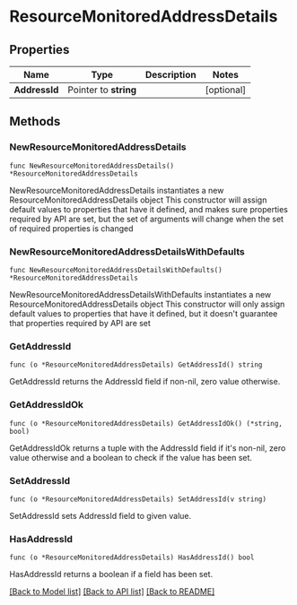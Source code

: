# ResourceMonitoredAddressDetails

## Properties

Name | Type | Description | Notes
------------ | ------------- | ------------- | -------------
**AddressId** | Pointer to **string** |  | [optional] 

## Methods

### NewResourceMonitoredAddressDetails

`func NewResourceMonitoredAddressDetails() *ResourceMonitoredAddressDetails`

NewResourceMonitoredAddressDetails instantiates a new ResourceMonitoredAddressDetails object
This constructor will assign default values to properties that have it defined,
and makes sure properties required by API are set, but the set of arguments
will change when the set of required properties is changed

### NewResourceMonitoredAddressDetailsWithDefaults

`func NewResourceMonitoredAddressDetailsWithDefaults() *ResourceMonitoredAddressDetails`

NewResourceMonitoredAddressDetailsWithDefaults instantiates a new ResourceMonitoredAddressDetails object
This constructor will only assign default values to properties that have it defined,
but it doesn't guarantee that properties required by API are set

### GetAddressId

`func (o *ResourceMonitoredAddressDetails) GetAddressId() string`

GetAddressId returns the AddressId field if non-nil, zero value otherwise.

### GetAddressIdOk

`func (o *ResourceMonitoredAddressDetails) GetAddressIdOk() (*string, bool)`

GetAddressIdOk returns a tuple with the AddressId field if it's non-nil, zero value otherwise
and a boolean to check if the value has been set.

### SetAddressId

`func (o *ResourceMonitoredAddressDetails) SetAddressId(v string)`

SetAddressId sets AddressId field to given value.

### HasAddressId

`func (o *ResourceMonitoredAddressDetails) HasAddressId() bool`

HasAddressId returns a boolean if a field has been set.


[[Back to Model list]](../README.md#documentation-for-models) [[Back to API list]](../README.md#documentation-for-api-endpoints) [[Back to README]](../README.md)


